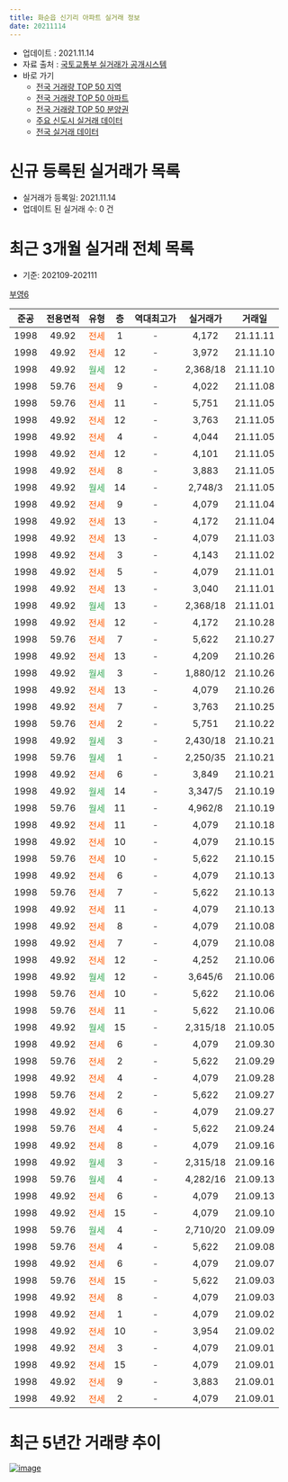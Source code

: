 ```yaml
---
title: 화순읍 신기리 아파트 실거래 정보
date: 20211114
---
```


* 업데이트 : 2021.11.14
* 자료 출처 : [국토교통부 실거래가 공개시스템](http://rt.molit.go.kr)
* 바로 가기
    * [전국 거래량 TOP 50 지역](https://apt-info.github.io/apt-trade-info/tr)
    * [전국 거래량 TOP 50 아파트](https://apt-info.github.io/apt-trade-info/ta)
    * [전국 거래량 TOP 50 분양권](https://apt-info.github.io/apt-trade-info/tb)
    * [주요 신도시 실거래 데이터](https://apt-info.github.io/apt-trade-info/newtown)
    * [전국 실거래 데이터](https://apt-info.github.io/apt-trade-info/all)



<script async src="https://pagead2.googlesyndication.com/pagead/js/adsbygoogle.js"></script>
<!-- 기본광고 -->
<ins class="adsbygoogle"
     style="display:block"
     data-ad-client="ca-pub-1142216861245946"
     data-ad-slot="4805727019"
     data-ad-format="auto"
     data-full-width-responsive="true"></ins>
<script>
     (adsbygoogle = window.adsbygoogle || []).push({});
</script>


# 신규 등록된 실거래가 목록

* 실거래가 등록일: 2021.11.14
* 업데이트 된 실거래 수: 0 건




<script async src="https://pagead2.googlesyndication.com/pagead/js/adsbygoogle.js"></script>
<!-- 기본광고 -->
<ins class="adsbygoogle"
     style="display:block"
     data-ad-client="ca-pub-1142216861245946"
     data-ad-slot="4805727019"
     data-ad-format="auto"
     data-full-width-responsive="true"></ins>
<script>
     (adsbygoogle = window.adsbygoogle || []).push({});
</script>


# 최근 3개월 실거래 전체 목록
* 기준: 202109-202111


[부영6](https://search.naver.com/search.naver?query=%EB%B6%80%EC%98%816)

|준공|전용면적|유형|층|역대최고가|실거래가|거래일|
|:---:|:---:|:---:|:---:|:---:|:---:|:---:|
|1998|49.92|<span style="color:#FF5A00">전세</span>|1|<span style="color:#444444">-</span>|4,172|21.11.11|
|1998|49.92|<span style="color:#FF5A00">전세</span>|12|<span style="color:#444444">-</span>|3,972|21.11.10|
|1998|49.92|<span style="color:#34A853">월세</span>|12|<span style="color:#444444">-</span>|2,368/18|21.11.10|
|1998|59.76|<span style="color:#FF5A00">전세</span>|9|<span style="color:#444444">-</span>|4,022|21.11.08|
|1998|59.76|<span style="color:#FF5A00">전세</span>|11|<span style="color:#444444">-</span>|5,751|21.11.05|
|1998|49.92|<span style="color:#FF5A00">전세</span>|12|<span style="color:#444444">-</span>|3,763|21.11.05|
|1998|49.92|<span style="color:#FF5A00">전세</span>|4|<span style="color:#444444">-</span>|4,044|21.11.05|
|1998|49.92|<span style="color:#FF5A00">전세</span>|12|<span style="color:#444444">-</span>|4,101|21.11.05|
|1998|49.92|<span style="color:#FF5A00">전세</span>|8|<span style="color:#444444">-</span>|3,883|21.11.05|
|1998|49.92|<span style="color:#34A853">월세</span>|14|<span style="color:#444444">-</span>|2,748/3|21.11.05|
|1998|49.92|<span style="color:#FF5A00">전세</span>|9|<span style="color:#444444">-</span>|4,079|21.11.04|
|1998|49.92|<span style="color:#FF5A00">전세</span>|13|<span style="color:#444444">-</span>|4,172|21.11.04|
|1998|49.92|<span style="color:#FF5A00">전세</span>|13|<span style="color:#444444">-</span>|4,079|21.11.03|
|1998|49.92|<span style="color:#FF5A00">전세</span>|3|<span style="color:#444444">-</span>|4,143|21.11.02|
|1998|49.92|<span style="color:#FF5A00">전세</span>|5|<span style="color:#444444">-</span>|4,079|21.11.01|
|1998|49.92|<span style="color:#FF5A00">전세</span>|13|<span style="color:#444444">-</span>|3,040|21.11.01|
|1998|49.92|<span style="color:#34A853">월세</span>|13|<span style="color:#444444">-</span>|2,368/18|21.11.01|
|1998|49.92|<span style="color:#FF5A00">전세</span>|12|<span style="color:#444444">-</span>|4,172|21.10.28|
|1998|59.76|<span style="color:#FF5A00">전세</span>|7|<span style="color:#444444">-</span>|5,622|21.10.27|
|1998|49.92|<span style="color:#FF5A00">전세</span>|13|<span style="color:#444444">-</span>|4,209|21.10.26|
|1998|49.92|<span style="color:#34A853">월세</span>|3|<span style="color:#444444">-</span>|1,880/12|21.10.26|
|1998|49.92|<span style="color:#FF5A00">전세</span>|13|<span style="color:#444444">-</span>|4,079|21.10.26|
|1998|49.92|<span style="color:#FF5A00">전세</span>|7|<span style="color:#444444">-</span>|3,763|21.10.25|
|1998|59.76|<span style="color:#FF5A00">전세</span>|2|<span style="color:#444444">-</span>|5,751|21.10.22|
|1998|49.92|<span style="color:#34A853">월세</span>|3|<span style="color:#444444">-</span>|2,430/18|21.10.21|
|1998|59.76|<span style="color:#34A853">월세</span>|1|<span style="color:#444444">-</span>|2,250/35|21.10.21|
|1998|49.92|<span style="color:#FF5A00">전세</span>|6|<span style="color:#444444">-</span>|3,849|21.10.21|
|1998|49.92|<span style="color:#34A853">월세</span>|14|<span style="color:#444444">-</span>|3,347/5|21.10.19|
|1998|59.76|<span style="color:#34A853">월세</span>|11|<span style="color:#444444">-</span>|4,962/8|21.10.19|
|1998|49.92|<span style="color:#FF5A00">전세</span>|11|<span style="color:#444444">-</span>|4,079|21.10.18|
|1998|49.92|<span style="color:#FF5A00">전세</span>|10|<span style="color:#444444">-</span>|4,079|21.10.15|
|1998|59.76|<span style="color:#FF5A00">전세</span>|10|<span style="color:#444444">-</span>|5,622|21.10.15|
|1998|49.92|<span style="color:#FF5A00">전세</span>|6|<span style="color:#444444">-</span>|4,079|21.10.13|
|1998|59.76|<span style="color:#FF5A00">전세</span>|7|<span style="color:#444444">-</span>|5,622|21.10.13|
|1998|49.92|<span style="color:#FF5A00">전세</span>|11|<span style="color:#444444">-</span>|4,079|21.10.13|
|1998|49.92|<span style="color:#FF5A00">전세</span>|8|<span style="color:#444444">-</span>|4,079|21.10.08|
|1998|49.92|<span style="color:#FF5A00">전세</span>|7|<span style="color:#444444">-</span>|4,079|21.10.08|
|1998|49.92|<span style="color:#FF5A00">전세</span>|12|<span style="color:#444444">-</span>|4,252|21.10.06|
|1998|49.92|<span style="color:#34A853">월세</span>|12|<span style="color:#444444">-</span>|3,645/6|21.10.06|
|1998|59.76|<span style="color:#FF5A00">전세</span>|10|<span style="color:#444444">-</span>|5,622|21.10.06|
|1998|59.76|<span style="color:#FF5A00">전세</span>|11|<span style="color:#444444">-</span>|5,622|21.10.06|
|1998|49.92|<span style="color:#34A853">월세</span>|15|<span style="color:#444444">-</span>|2,315/18|21.10.05|
|1998|49.92|<span style="color:#FF5A00">전세</span>|6|<span style="color:#444444">-</span>|4,079|21.09.30|
|1998|59.76|<span style="color:#FF5A00">전세</span>|2|<span style="color:#444444">-</span>|5,622|21.09.29|
|1998|49.92|<span style="color:#FF5A00">전세</span>|4|<span style="color:#444444">-</span>|4,079|21.09.28|
|1998|59.76|<span style="color:#FF5A00">전세</span>|2|<span style="color:#444444">-</span>|5,622|21.09.27|
|1998|49.92|<span style="color:#FF5A00">전세</span>|6|<span style="color:#444444">-</span>|4,079|21.09.27|
|1998|59.76|<span style="color:#FF5A00">전세</span>|4|<span style="color:#444444">-</span>|5,622|21.09.24|
|1998|49.92|<span style="color:#FF5A00">전세</span>|8|<span style="color:#444444">-</span>|4,079|21.09.16|
|1998|49.92|<span style="color:#34A853">월세</span>|3|<span style="color:#444444">-</span>|2,315/18|21.09.16|
|1998|59.76|<span style="color:#34A853">월세</span>|4|<span style="color:#444444">-</span>|4,282/16|21.09.13|
|1998|49.92|<span style="color:#FF5A00">전세</span>|6|<span style="color:#444444">-</span>|4,079|21.09.13|
|1998|49.92|<span style="color:#FF5A00">전세</span>|15|<span style="color:#444444">-</span>|4,079|21.09.10|
|1998|59.76|<span style="color:#34A853">월세</span>|4|<span style="color:#444444">-</span>|2,710/20|21.09.09|
|1998|59.76|<span style="color:#FF5A00">전세</span>|4|<span style="color:#444444">-</span>|5,622|21.09.08|
|1998|49.92|<span style="color:#FF5A00">전세</span>|6|<span style="color:#444444">-</span>|4,079|21.09.07|
|1998|59.76|<span style="color:#FF5A00">전세</span>|15|<span style="color:#444444">-</span>|5,622|21.09.03|
|1998|49.92|<span style="color:#FF5A00">전세</span>|8|<span style="color:#444444">-</span>|4,079|21.09.03|
|1998|49.92|<span style="color:#FF5A00">전세</span>|1|<span style="color:#444444">-</span>|4,079|21.09.02|
|1998|49.92|<span style="color:#FF5A00">전세</span>|10|<span style="color:#444444">-</span>|3,954|21.09.02|
|1998|49.92|<span style="color:#FF5A00">전세</span>|3|<span style="color:#444444">-</span>|4,079|21.09.01|
|1998|49.92|<span style="color:#FF5A00">전세</span>|15|<span style="color:#444444">-</span>|4,079|21.09.01|
|1998|49.92|<span style="color:#FF5A00">전세</span>|9|<span style="color:#444444">-</span>|3,883|21.09.01|
|1998|49.92|<span style="color:#FF5A00">전세</span>|2|<span style="color:#444444">-</span>|4,079|21.09.01|



<script async src="https://pagead2.googlesyndication.com/pagead/js/adsbygoogle.js"></script>
<!-- 기본광고 -->
<ins class="adsbygoogle"
     style="display:block"
     data-ad-client="ca-pub-1142216861245946"
     data-ad-slot="4805727019"
     data-ad-format="auto"
     data-full-width-responsive="true"></ins>
<script>
     (adsbygoogle = window.adsbygoogle || []).push({});
</script>


# 최근 5년간 거래량 추이


<div style="width:100%;">
    <canvas id="deal_progress" height="200"></canvas>
</div>

<script>
new Chart(document.getElementById("deal_progress"), {
    type: 'line',
    data: {
        labels: ['16.01','16.02','16.03','16.04','16.05','16.06','16.07','16.08','16.09','16.10','16.11','16.12','17.01','17.02','17.03','17.04','17.05','17.06','17.07','17.08','17.09','17.10','17.11','17.12','18.01','18.02','18.03','18.04','18.05','18.06','18.07','18.08','18.09','18.10','18.11','18.12','19.01','19.02','19.03','19.04','19.05','19.06','19.07','19.08','19.09','19.10','19.11','19.12','20.01','20.02','20.03','20.04','20.05','20.06','20.07','20.08','20.09','20.10','20.11','20.12','21.01','21.02','21.03','21.04','21.05','21.06','21.07','21.08','21.09','21.10','21.11'],
        datasets: [{
            label: '매매/분양권',
            data: [0,0,0,0,0,0,0,0,0,0,0,0,0,0,0,0,0,0,0,0,0,0,0,0,0,0,0,0,0,0,0,0,0,0,0,0,0,0,0,0,0,0,0,0,0,0,0,0,0,0,0,0,0,0,0,0,0,0,0,0,0,0,0,0,0,0,0,0,0,0,0],
            borderColor: "rgba(66, 133, 243, 1)",
            backgroundColor: "rgba(66, 133, 243, 0.05)",
            borderWidth: 1,
            pointRadius: 0,
            fill: false,
            lineTension: 0
        },{
            label: '전/월세',
            data: [17,22,33,27,21,16,14,18,18,30,30,25,26,26,34,32,15,14,13,24,16,25,30,15,27,27,37,24,17,16,18,17,21,30,32,25,22,23,37,28,23,18,19,24,23,30,23,17,19,26,43,45,25,15,12,12,10,22,23,32,23,24,31,27,22,13,23,21,22,25,17],
            borderColor: "rgba(255, 90, 0, 1)",
            backgroundColor: "rgba(255, 90, 0, 0.05)",
            borderWidth: 1,
            pointRadius: 0,
            fill: false,
            lineTension: 0
        },{
            label: '합계',
            data: [17,22,33,27,21,16,14,18,18,30,30,25,26,26,34,32,15,14,13,24,16,25,30,15,27,27,37,24,17,16,18,17,21,30,32,25,22,23,37,28,23,18,19,24,23,30,23,17,19,26,43,45,25,15,12,12,10,22,23,32,23,24,31,27,22,13,23,21,22,25,17],
            borderColor: "rgba(0, 0, 0, 1)",
            backgroundColor: "rgba(0, 0, 0, 0.03)",
            borderWidth: 0.1,
            pointRadius: 0,
            fill: true,
            lineTension: 0
        }
        ]
    },
    options: {
        responsive: true,
        title: {
            display: false
        },
        tooltips: {
            mode: 'index',
            intersect: false
        },
        hover: {
            mode: 'nearest',
            intersect: true
        },
        scales: {
            xAxes: [{
                display: true,
                scaleLabel: {
                    display: true,
                    labelString: '년/월'
                }
            }],
            yAxes: [{
                display: true,
                ticks: {
                    suggestedMin: 0,
                },
                scaleLabel: {
                    display: true,
                    labelString: '실거래 수'
                }
            }]
        }
    }
});

</script>


[![image](https://apt-info.github.io/images/2020-01-03-apt-trade-info/1024x500.png)](https://play.google.com/store/apps/details?id=com.aptinfo.apttradeinfo)

